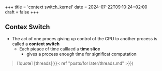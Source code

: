 +++
title = 'context switch_kernel'
date = 2024-07-22T09:10:24+02:00
draft = false
+++

## Contex Switch
-   The act of one proces giving up control of the CPU to another process is called a **context switch**
	-   Each pieace of time calllaed a **time slice**
		-   gives a process enough time for significat computation


>[!quote]  [threads]({{< ref "posts/for later/threads.md" >}}) 